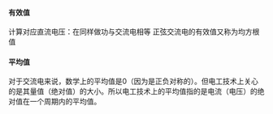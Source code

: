 #### 有效值
计算对应直流电压：在同样做功与交流电相等
正弦交流电的有效值又称为均方根值
#### 平均值
对于交流电来说，数学上的平均值是0（因为是正负对称的）。但电工技术上关心的是其量值（绝对值）的大小。所以电工技术上的平均值指的是电流（电压）的绝对值在一个周期内的平均值。

